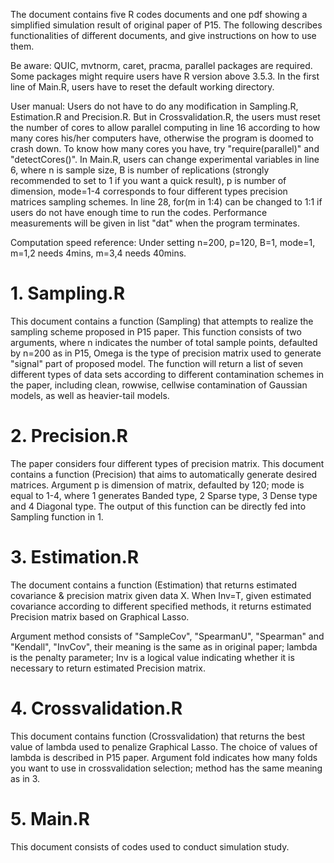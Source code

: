The document contains five R codes documents and one pdf showing a simplified simulation
result of original paper of P15. The following describes functionalities of different documents, and give instructions on how to use them. 

Be aware: QUIC, mvtnorm, caret, pracma, parallel packages are required. Some packages might require users have R version above 3.5.3. In the first line of Main.R, users have to reset the default working directory. 

User manual: Users do not have to do any modification in Sampling.R, Estimation.R and Precision.R. But in Crossvalidation.R, the users must reset the number of cores to allow parallel computing in line 16 according to how many cores his/her computers have, otherwise the program is doomed to crash down. To know how many cores you have, try "require(parallel)" and "detectCores()". In Main.R, users can change experimental variables in line 6, where n is sample size, B is number of replications (strongly recommended to set to 1 if you want a quick result), p is number of dimension, mode=1-4 corresponds to four different types precision matrices sampling schemes. In line 28, for(m in 1:4) can be changed to 1:1 if users do not have enough time to run the codes. Performance measurements will be given in list "dat" when the program terminates.

Computation speed reference: Under setting n=200, p=120, B=1, mode=1, m=1,2 needs 4mins, m=3,4 needs 40mins. 

# 1. Sampling.R

This document contains a function (Sampling) that attempts to realize the sampling scheme proposed in P15 paper. This function consists of two arguments, where n indicates the number of total sample points, defaulted by n=200 as in P15, Omega is the type of precision matrix used to generate "signal" part of proposed model. The function will return a list of seven different types of data sets according to different contamination schemes in the paper, including clean, rowwise, cellwise contamination of Gaussian models, as well as heavier-tail models.

# 2. Precision.R

The paper considers four different types of precision matrix. This document contains a function (Precision) that aims to automatically generate desired matrices. Argument p is dimension of matrix, defaulted by 120; mode is equal to 1-4, where 1 generates Banded type, 2 Sparse type, 3 Dense type and 4 Diagonal type. The output of this function can be directly fed into Sampling function in 1.

# 3. Estimation.R

The document contains a function (Estimation) that returns estimated covariance & precision matrix given data X. When Inv=T, given estimated covariance according to different specified methods, it returns estimated Precision matrix based on Graphical Lasso. 

Argument method consists of "SampleCov", "SpearmanU", "Spearman" and "Kendall", "InvCov", their meaning is the same as in original paper; lambda is the penalty parameter; Inv is a logical value indicating whether it is necessary to return estimated Precision matrix.

# 4. Crossvalidation.R 

This document contains function (Crossvalidation) that returns the best value of lambda used to penalize Graphical Lasso. The choice of values of lambda is described in P15 paper.  Argument fold indicates how many folds you want to use in crossvalidation selection; method has the same meaning as in 3.

# 5. Main.R

This document consists of codes used to conduct simulation study.










